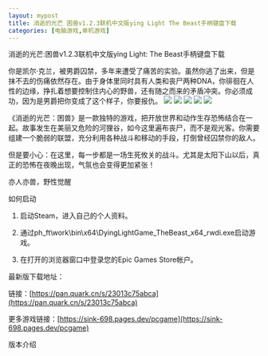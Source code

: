 ```yaml
---
layout: mypost
title: 消逝的光芒 困兽v1.2.3联机中文版ying Light The Beast手柄键盘下载 
categories: [电脑游戏,单机游戏]
---
```



消逝的光芒:困兽v1.2.3联机中文版ying Light: The Beast手柄键盘下载                          

你是凯尔·克兰，被男爵囚禁，多年来遭受了痛苦的实验。虽然你逃了出来，但是抹不去的伤痛依然存在。由于身体里同时具有人类和丧尸两种DNA，你徘徊在人性的边缘，挣扎着想要控制住内心的野兽，还有随之而来的矛盾冲突。你必须成功，因为是男爵把你变成了这个样子，你要报仇。
![](https://s2.loli.net/2025/10/23/WpadZ1OlgR3b8cI.jpg)
![](https://s2.loli.net/2025/10/23/lfpYOsS3Nz5HX72.jpg)
![](https://s2.loli.net/2025/10/23/qBlYNs8MzLWArxO.jpg)
![](https://s2.loli.net/2025/10/23/cHiR26GQZ1MVXqA.jpg)
![](https://s2.loli.net/2025/10/23/y369dYgoRAcGvxB.jpg)

《消逝的光芒：困兽》是一款独特的游戏，把开放世界和动作生存恐怖结合在一起。故事发生在美丽又危险的河狸谷，如今这里遍布丧尸，而不是观光客。你需要组建一个脆弱的联盟，充分利用各种战斗和移动的手段，打倒曾经囚禁你的敌人。

但是要小心：在这里，每一步都是一场生死攸关的战斗。尤其是太阳下山以后，真正的恐怖在夜晚出现，气氛也会变得更加紧张！

亦人亦兽，野性觉醒


如何启动
1. 启动Steam，进入自己的个人资料。

2. 通过ph_ft\work\bin\x64\DyingLightGame_TheBeast_x64_rwdi.exe启动游戏。

3. 在打开的浏览器窗口中登录您的Epic Games Store帐户。

最新版下载地址：

链接：[https://pan.quark.cn/s/23013c75abca](https://pan.quark.cn/s/23013c75abca)

更多游戏链接：[https://sink-698.pages.dev/pcgame](https://sink-698.pages.dev/pcgame)

版本介绍





